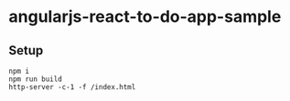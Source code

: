 # angularjs-react-to-do-app-sample

## Setup
```
npm i
npm run build
http-server -c-1 -f /index.html
```